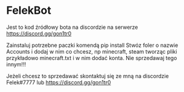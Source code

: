 # FelekBot
Jest to kod źródłowy bota na discordzie na serwerze https://discord.gg/gon1tr0

Zainstaluj potrzebne paczki komendą pip install
Stwóz foler o nazwie Accounts i dodaj w nim co chcesz, np minecraft, steam tworząc pliki przykładowo minecraft.txt i w nim dodać konta.
Nie sprzedawaj tego innym!!!

Jeżeli chcesz to sprzedawać skontaktuj się ze mną na discordzie Felek#7777 lub https://discord.gg/gon1tr0

